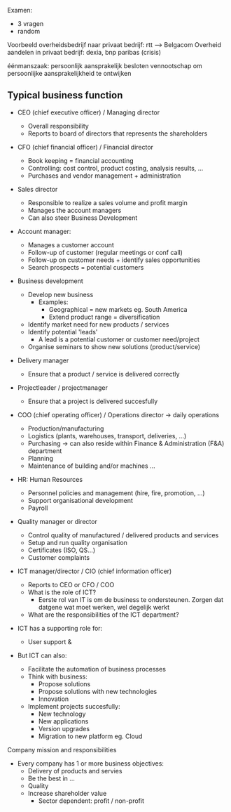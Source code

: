 Examen:
- 3 vragen 
- random

Voorbeeld overheidsbedrijf naar privaat bedrijf: rtt --> Belgacom
Overheid aandelen in privaat bedrijf: dexia, bnp paribas (crisis)

éénmanszaak: persoonlijk aansprakelijk
besloten vennootschap om persoonlijke aansprakelijkheid te ontwijken

## Typical business function

- CEO (chief executive officer) / Managing director
	- Overall responsibility
	- Reports to board of directors that represents the shareholders

- CFO (chief financial officer) / Financial director
	- Book keeping = financial accounting
	- Controlling: cost control, product costing, analysis results, ...
	- Purchases and vendor management + administration

- Sales director
	- Responsible to realize a sales volume and profit margin
	- Manages the account managers
	- Can also steer Business Development

- Account manager:
	- Manages a customer account
	- Follow-up of customer (regular meetings or conf call)
	- Follow-up on customer needs + identify sales opportunities
	- Search prospects = potential customers

- Business development
	- Develop new business
		- Examples:
			- Geographical = new markets eg. South America
			- Extend product range = diversification
	- Identify market need for new products / services
	-  Identify potential 'leads'
		- A lead is a potential customer or customer need/project
	- Organise seminars to show new solutions (product/service)

- Delivery manager
	- Ensure that a product / service is delivered correctly

- Projectleader / projectmanager
	- Ensure that a project is delivered succesfully

- COO (chief operating officer) / Operations director -> daily operations
	- Production/manufacturing
	- Logistics (plants, warehouses, transport, deliveries, ...)
	- Purchasing -> can also reside within Finance & Administration (F&A) department
	- Planning
	- Maintenance of building and/or machines ...

- HR: Human Resources
	- Personnel policies and management (hire, fire, promotion, ...)
	- Support organisational development
	- Payroll

- Quality manager or director
	- Control quality of manufactured / delivered products and services
	- Setup and run quality organisation
	- Certificates (ISO, QS...)
	- Customer complaints

- ICT manager/director / CIO (chief information officer)
	- Reports to CEO or CFO / COO
	- What is the role of ICT?
		- Eerste rol van IT is om de business te ondersteunen. Zorgen dat datgene wat moet werken, wel degelijk werkt
	- What are the responsibilities of the ICT department?

- ICT has a supporting role for:
	- User support & 

- But ICT can also:
	- Facilitate the automation of business processes
	- Think with business:
		- Propose solutions
		- Propose solutions with new technologies
		- Innovation
	- Implement projects succesfully:
		- New technology 
		- New applications
		- Version upgrades
		- Migration to new platform eg. Cloud

Company mission and responsibilities
- Every company has 1 or more business objectives:
	- Delivery of products and servies
	- Be the best in ...
	- Quality
	- Increase shareholder value
		- Sector dependent: profit / non-profit
